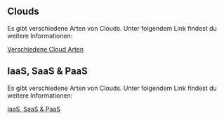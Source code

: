 <h2>Clouds</h2>
<p>
Es gibt verschiedene Arten von Clouds.
Unter folgendem Link findest du weitere Informationen:
</p>
<a href="https://github.com/FabioBilger/Modul346/blob/main/Clouds.md"> Verschiedene Cloud Arten </a>

<h2>IaaS, SaaS & PaaS</h2>
<p>
Es gibt verschiedene Arten von Clouds.
Unter folgendem Link findest du weitere Informationen:
</p>
<a href="https://github.com/FabioBilger/Modul346/blob/main/Clouds.md"> IaaS, SaaS & PaaS </a>

